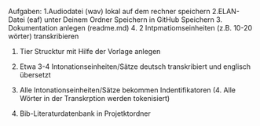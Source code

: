 Aufgaben: 
1.Audiodatei (wav) lokal auf dem rechner speichern
2.ELAN-Datei (eaf) unter Deinem Ordner Speichern in GitHub Speichern
3. Dokumentation anlegen (readme.md)
4. 2 Intpmatiomseinheiten (z.B. 10-20 wörter) transkribieren

1. Tier Strucktur mit Hilfe der Vorlage anlegen
2. Etwa 3-4 Intonationseinheiten/Sätze deutsch transkribiert und englisch übersetzt
3. Alle Intonationseinheiten/Sätze bekommen Indentifikatoren
(4. Alle Wörter in der Transkrption werden tokenisiert)

1. Bib-Literaturdatenbank in Projetktordner 